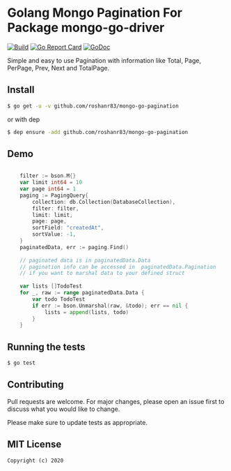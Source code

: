 # Golang Mongo Pagination For Package mongo-go-driver
[![Build][Build-Status-Image]][Build-Status-Url] [![Go Report Card](https://goreportcard.com/badge/github.com/roshanr83/mongo-go-pagination?branch=master&kill_cache=1)](https://goreportcard.com/report/github.com/roshanr83/mongo-go-pagination) [![GoDoc][godoc-image]][godoc-url]

Simple and easy to use Pagination with information like Total, Page, PerPage, Prev, Next and TotalPage. 


## Install

``` bash
$ go get -u -v github.com/roshanr83/mongo-go-pagination
```

or with dep

``` bash
$ dep ensure -add github.com/roshanr83/mongo-go-pagination
```


## Demo

``` go

    filter := bson.M{}
	var limit int64 = 10
	var page int64 = 1
	paging := PagingQuery{
		collection: db.Collection(DatabaseCollection),
		filter: filter,
		limit: limit,
		page: page,
		sortField: "createdAt",
		sortValue: -1,
	}
	paginatedData, err := paging.Find()
	
	// paginated data is in paginatedData.Data
	// pagination info can be accessed in  paginatedData.Pagination
	// if you want to marshal data to your defined struct
	
	var lists []TodoTest
    for _, raw := range paginatedData.Data {
        var todo TodoTest
        if err := bson.Unmarshal(raw, &todo); err == nil {
            lists = append(lists, todo)
        }
    }


```

## Running the tests

``` bash
$ go test
```

## Contributing
Pull requests are welcome. For major changes, please open an issue first to discuss what you would like to change.

Please make sure to update tests as appropriate.



## MIT License

```
Copyright (c) 2020
```

[Build-Status-Url]: https://travis-ci.org/roshanr83/mongo-go-pagination
[Build-Status-Image]: https://travis-ci.org/roshanr83/mongo-go-pagination.svg?branch=master
[godoc-url]: https://godoc.org/github.com/roshanr83/mongo-go-pagination
[godoc-image]: https://godoc.org/github.com/roshanr83/mongo-go-pagination?status.svg
